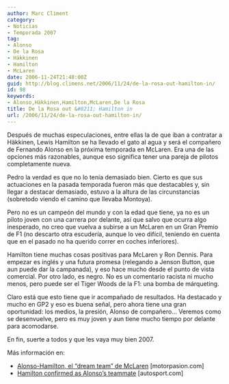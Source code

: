 ```yaml
---
author: Marc Climent
category:
- Noticias
- Temporada 2007
tag:
- Alonso
- De la Rosa
- Häkkinen
- Hamilton
- McLaren
date: 2006-11-24T21:48:00Z
guid: http://blog.climens.net/2006/11/24/de-la-rosa-out-hamilton-in/
id: 98
keywords:
- Alonso,Häkkinen,Hamilton,McLaren,De la Rosa
title: De la Rosa out &#8211; Hamilton in
url: /2006/11/24/de-la-rosa-out-hamilton-in/
---
```


Después de muchas especulaciones, entre ellas la de que iban a contratar a Häkkinen, Lewis Hamilton se ha llevado el gato al agua y será el compañero de Fernando Alonso en la próxima temporada en McLaren. Era una de las opciones más razonables, aunque eso significa tener una pareja de pilotos completamente nueva.
  
Pedro la verdad es que no lo tenía demasiado bien. Cierto es que sus actuaciones en la pasada temporada fueron más que destacables y, sin llegar a destacar demasiado, estuvo a la altura de las circunstancias (sobretodo viendo el camino que llevaba Montoya).

Pero no es un campeón del mundo y con la edad que tiene, ya no es un piloto joven con una carrera por delante, así que salvo que ocurra algo inesperado, no creo que vuelva a subirse a un McLaren en un Gran Premio de F1 (no descarto otra escudería, aunque lo veo difícil, teniendo en cuenta que en el pasado no ha querido correr en coches inferiores).

Hamilton tiene muchas cosas positivas para McLaren y Ron Dennis. Para empezar es inglés y una futura promesa (relegando a Jenson Button, que aun puede dar la campanada), y eso hace mucho desde el punto de vista comercial. Por otro lado, es negro. No es un comentario racista ni mucho menos, pero puede ser el Tiger Woods de la F1: una bomba de márqueting.

Claro está que esto tiene que ir acompañado de resultados. Ha destacado y mucho en GP2 y eso es buena señal, pero ahora tiene una gran oportunidad: los medios, la presión, Alonso de compañero&#8230; Veremos como se desenvuelve, pero es muy joven y aun tiene mucho tiempo por delante para acomodarse.

En fin, suerte a todos y que les vaya muy bien 2007.

Más información en:

  * [Alonso-Hamilton, el &#8220;dream team&#8221; de McLaren](http://www.motorpasion.com/archivos/2006/11/24-alonso-hamilton-el-dream-tea.php) [motorpasion.com]
  * [Hamilton confirmed as Alonso&#8217;s teammate](http://www.autosport.com/news/report.php/id/55762) [autosport.com]